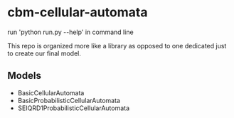 # cbm-cellular-automata

run 'python run.py --help' in command line


This repo is organized more like a library as opposed to one dedicated just to create our final model.


## Models
- BasicCellularAutomata
- BasicProbabilisticCellularAutomata
- SEIQRD1ProbabilisticCellularAutomata


